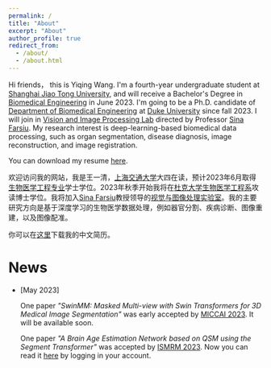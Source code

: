 ```yaml
---
permalink: /
title: "About"
excerpt: "About"
author_profile: true
redirect_from: 
  - /about/
  - /about.html
---
```


Hi friends， this is Yiqing Wang. I'm a fourth-year undergraduate student at [Shanghai Jiao Tong University](https://en.sjtu.edu.cn/), and will receive a Bachelor's Degree in [Biomedical Engineering](http://en.bme.sjtu.edu.cn/) in June 2023. I'm going to be a Ph.D. candidate of [Department of Biomedical Engineering](https://bme.duke.edu/) at [Duke University](https://duke.edu/) since fall 2023. I will join in [Vision and Image Processing Lab](https://people.duke.edu/~sf59/) directed by Professor [Sina Farsiu](https://scholar.google.com.hk/citations?user=mzcr92sAAAAJ). My research interest is deep-learning-based biomedical data processing, such as organ segmentation, disease diagnosis, image reconstruction, and image registration.

You can download my resume [here](https://yqwang01.github.io/files/resume_ENG.pdf).

欢迎访问我的网站，我是王一清，[上海交通大学](https://www.sjtu.edu.cn/)大四在读，预计2023年6月取得[生物医学工程专业](https://bme.sjtu.edu.cn/)学士学位。2023年秋季开始我将在[杜克大学](https://duke.edu/)[生物医学工程系](https://bme.duke.edu/)攻读博士学位。我将加入[Sina Farsiu](https://scholar.google.com.hk/citations?user=mzcr92sAAAAJ)教授领导的[视觉与图像处理实验室](https://people.duke.edu/~sf59/)。我的主要研究方向是基于深度学习的生物医学数据处理，例如器官分割、疾病诊断、图像重建，以及图像配准。

你可以在[这里](https://yqwang01.github.io/files/resume_CHN.pdf)下载我的中文简历。

# News

- \[May 2023\] 
    
    One paper *"SwinMM: Masked Multi-view with Swin Transformers for 3D Medical Image Segmentation"* was early accepted by [MICCAI 2023](https://conferences.miccai.org/2023/en/default.asp). It will be available soon.

    One paper *"A Brain Age Estimation Network based on QSM using the Segment Transformer"* was accepted by [ISMRM 2023](https://www.ismrm.org/23m/). Now you can read it [here](https://submissions.mirasmart.com/ISMRM2023/Itinerary/PresentationDetail.aspx?evdid=5605) by logging in your account.
    
    
